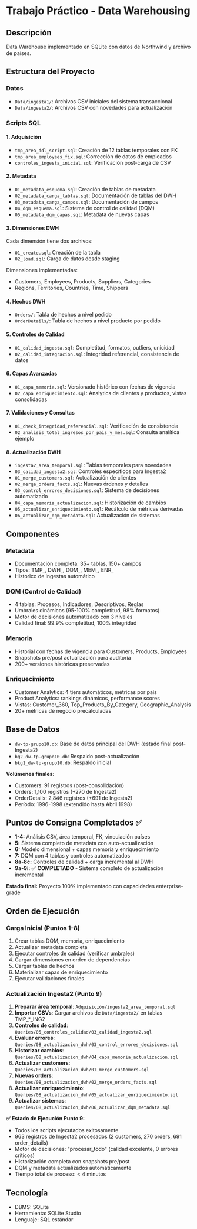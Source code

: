 # Trabajo Práctico - Data Warehousing

## Descripción
Data Warehouse implementado en SQLite con datos de Northwind y archivo de países.

## Estructura del Proyecto

### Datos
- `Data/ingesta1/`: Archivos CSV iniciales del sistema transaccional
- `Data/ingesta2/`: Archivos CSV con novedades para actualización

### Scripts SQL

#### 1. Adquisición
- `tmp_area_ddl_script.sql`: Creación de 12 tablas temporales con FK
- `tmp_area_employees_fix.sql`: Corrección de datos de empleados
- `controles_ingesta_inicial.sql`: Verificación post-carga de CSV

#### 2. Metadata
- `01_metadata_esquema.sql`: Creación de tablas de metadata
- `02_metadata_carga_tablas.sql`: Documentación de tablas del DWH
- `03_metadata_carga_campos.sql`: Documentación de campos
- `04_dqm_esquema.sql`: Sistema de control de calidad (DQM)
- `05_metadata_dqm_capas.sql`: Metadata de nuevas capas

#### 3. Dimensiones DWH
Cada dimensión tiene dos archivos:
- `01_create.sql`: Creación de la tabla
- `02_load.sql`: Carga de datos desde staging

Dimensiones implementadas:
- Customers, Employees, Products, Suppliers, Categories
- Regions, Territories, Countries, Time, Shippers

#### 4. Hechos DWH
- `Orders/`: Tabla de hechos a nivel pedido
- `OrderDetails/`: Tabla de hechos a nivel producto por pedido

#### 5. Controles de Calidad
- `01_calidad_ingesta.sql`: Completitud, formatos, outliers, unicidad
- `02_calidad_integracion.sql`: Integridad referencial, consistencia de datos

#### 6. Capas Avanzadas  
- `01_capa_memoria.sql`: Versionado histórico con fechas de vigencia
- `02_capa_enriquecimiento.sql`: Analytics de clientes y productos, vistas consolidadas

#### 7. Validaciones y Consultas
- `01_check_integridad_referencial.sql`: Verificación de consistencia
- `02_analisis_total_ingresos_por_pais_y_mes.sql`: Consulta analítica ejemplo

#### 8. Actualización DWH
- `ingesta2_area_temporal.sql`: Tablas temporales para novedades
- `03_calidad_ingesta2.sql`: Controles específicos para Ingesta2
- `01_merge_customers.sql`: Actualización de clientes
- `02_merge_orders_facts.sql`: Nuevas órdenes y detalles
- `03_control_errores_decisiones.sql`: Sistema de decisiones automatizado
- `04_capa_memoria_actualizacion.sql`: Historización de cambios
- `05_actualizar_enriquecimiento.sql`: Recálculo de métricas derivadas
- `06_actualizar_dqm_metadata.sql`: Actualización de sistemas

## Componentes

### Metadata
- Documentación completa: 35+ tablas, 150+ campos
- Tipos: TMP_, DWH_, DQM_, MEM_, ENR_
- Historico de ingestas automático

### DQM (Control de Calidad)
- 4 tablas: Procesos, Indicadores, Descriptivos, Reglas
- Umbrales dinámicos (95-100% completitud, 98% formatos)
- Motor de decisiones automatizado con 3 niveles
- Calidad final: 99.9% completitud, 100% integridad

### Memoria
- Historial con fechas de vigencia para Customers, Products, Employees
- Snapshots pre/post actualización para auditoría
- 200+ versiones históricas preservadas

### Enriquecimiento
- Customer Analytics: 4 tiers automáticos, métricas por país
- Product Analytics: rankings dinámicos, performance scores
- Vistas: Customer_360, Top_Products_By_Category, Geographic_Analysis
- 20+ métricas de negocio precalculadas

## Base de Datos
- `dw-tp-grupo10.db`: Base de datos principal del DWH (estado final post-Ingesta2)
- `bg2_dw-tp-grupo10.db`: Respaldo post-actualización
- `bkg1_dw-tp-grupo10.db`: Respaldo inicial

**Volúmenes finales:**
- Customers: 91 registros (post-consolidación)
- Orders: 1,100 registros (+270 de Ingesta2)
- OrderDetails: 2,846 registros (+691 de Ingesta2)
- Período: 1996-1998 (extendido hasta Abril 1998)

## Puntos de Consigna Completados ✅
- **1-4:** Análisis CSV, área temporal, FK, vinculación países
- **5:** Sistema completo de metadata con auto-actualización
- **6:** Modelo dimensional + capas memoria y enriquecimiento  
- **7:** DQM con 4 tablas y controles automatizados
- **8a-8c:** Controles de calidad + carga incremental al DWH
- **9a-9i:** ✅ **COMPLETADO** - Sistema completo de actualización incremental

**Estado final:** Proyecto 100% implementado con capacidades enterprise-grade

## Orden de Ejecución

### Carga Inicial (Puntos 1-8)
1. Crear tablas DQM, memoria, enriquecimiento
2. Actualizar metadata completa
3. Ejecutar controles de calidad (verificar umbrales)
4. Cargar dimensiones en orden de dependencias
5. Cargar tablas de hechos
6. Materializar capas de enriquecimiento
7. Ejecutar validaciones finales

### Actualización Ingesta2 (Punto 9)
1. **Preparar área temporal**: `Adquisición/ingesta2_area_temporal.sql`
2. **Importar CSVs**: Cargar archivos de `Data/ingesta2/` en tablas TMP_*_ING2
3. **Controles de calidad**: `Queries/05_controles_calidad/03_calidad_ingesta2.sql`
4. **Evaluar errores**: `Queries/08_actualizacion_dwh/03_control_errores_decisiones.sql`
5. **Historizar cambios**: `Queries/08_actualizacion_dwh/04_capa_memoria_actualizacion.sql`
6. **Actualizar customers**: `Queries/08_actualizacion_dwh/01_merge_customers.sql`
7. **Nuevas orders**: `Queries/08_actualizacion_dwh/02_merge_orders_facts.sql`
8. **Actualizar enriquecimiento**: `Queries/08_actualizacion_dwh/05_actualizar_enriquecimiento.sql`
9. **Actualizar sistemas**: `Queries/08_actualizacion_dwh/06_actualizar_dqm_metadata.sql`

**✅ Estado de Ejecución Punto 9:**
- Todos los scripts ejecutados exitosamente
- 963 registros de Ingesta2 procesados (2 customers, 270 orders, 691 order_details)
- Motor de decisiones: "procesar_todo" (calidad excelente, 0 errores críticos)
- Historización completa con snapshots pre/post
- DQM y metadata actualizados automáticamente
- Tiempo total de proceso: < 4 minutos

## Tecnología
- DBMS: SQLite
- Herramienta: SQLite Studio
- Lenguaje: SQL estándar